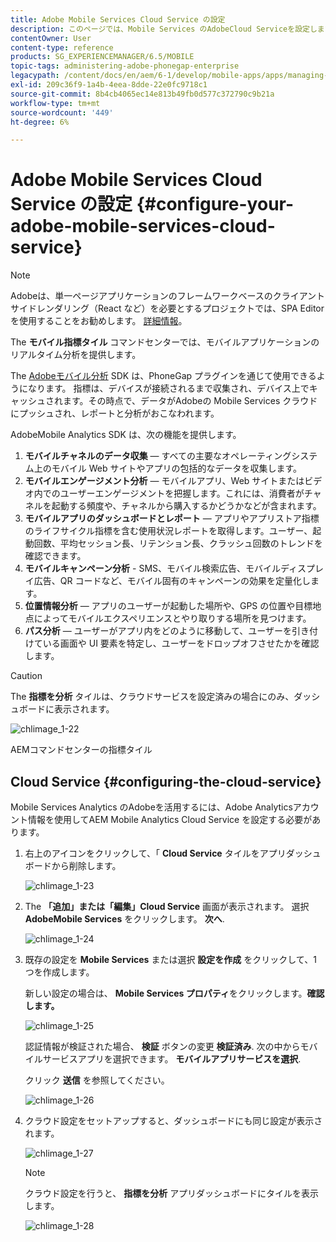 ```yaml
---
title: Adobe Mobile Services Cloud Service の設定
description: このページでは、Mobile Services のAdobeCloud Serviceを設定します。
contentOwner: User
content-type: reference
products: SG_EXPERIENCEMANAGER/6.5/MOBILE
topic-tags: administering-adobe-phonegap-enterprise
legacypath: /content/docs/en/aem/6-1/develop/mobile-apps/apps/managing-aem-mobile-apps/configure-your-adobe-phonegap-build-cloud-service1
exl-id: 209c36f9-1a4b-4eea-8dde-22e0fc9718c1
source-git-commit: 8b4cb4065ec14e813b49fb0d577c372790c9b21a
workflow-type: tm+mt
source-wordcount: '449'
ht-degree: 6%

---
```


# Adobe Mobile Services Cloud Service の設定 {#configure-your-adobe-mobile-services-cloud-service}

>[!NOTE]
>
>Adobeは、単一ページアプリケーションのフレームワークベースのクライアントサイドレンダリング（React など）を必要とするプロジェクトでは、SPA Editor を使用することをお勧めします。 [詳細情報](/help/sites-developing/spa-overview.md)。

The **モバイル指標タイル** コマンドセンターでは、モバイルアプリケーションのリアルタイム分析を提供します。

The [Adobeモバイル分析](https://www.adobe.com/ca/solutions/digital-analytics/mobile-web-apps-analytics.html) SDK は、PhoneGap プラグインを通じて使用できるようになります。 指標は、デバイスが接続されるまで収集され、デバイス上でキャッシュされます。その時点で、データがAdobeの Mobile Services クラウドにプッシュされ、レポートと分析がおこなわれます。

AdobeMobile Analytics SDK は、次の機能を提供します。

1. **モバイルチャネルのデータ収集**  — すべての主要なオペレーティングシステム上のモバイル Web サイトやアプリの包括的なデータを収集します。
1. **モバイルエンゲージメント分析**  — モバイルアプリ、Web サイトまたはビデオ内でのユーザーエンゲージメントを把握します。これには、消費者がチャネルを起動する頻度や、チャネルから購入するかどうかなどが含まれます。
1. **モバイルアプリのダッシュボードとレポート**  — アプリやアプリストア指標のライフサイクル指標を含む使用状況レポートを取得します。ユーザー、起動回数、平均セッション長、リテンション長、クラッシュ回数のトレンドを確認できます。
1. **モバイルキャンペーン分析** - SMS、モバイル検索広告、モバイルディスプレイ広告、QR コードなど、モバイル固有のキャンペーンの効果を定量化します。
1. **位置情報分析**  — アプリのユーザーが起動した場所や、GPS の位置や目標地点によってモバイルエクスペリエンスとやり取りする場所を見つけます。
1. **パス分析**  — ユーザーがアプリ内をどのように移動して、ユーザーを引き付けている画面や UI 要素を特定し、ユーザーをドロップオフさせたかを確認します。

>[!CAUTION]
>
>The **指標を分析** タイルは、クラウドサービスを設定済みの場合にのみ、ダッシュボードに表示されます。

![chlimage_1-22](assets/chlimage_1-22.png)

AEMコマンドセンターの指標タイル

## Cloud Service {#configuring-the-cloud-service}

Mobile Services Analytics のAdobeを活用するには、Adobe Analyticsアカウント情報を使用してAEM Mobile Analytics Cloud Service を設定する必要があります。

1. 右上のアイコンをクリックして、「 **Cloud Service** タイルをアプリダッシュボードから削除します。

   ![chlimage_1-23](assets/chlimage_1-23.png)

1. The **「追加」または「編集」Cloud Service** 画面が表示されます。 選択 **AdobeMobile Services** をクリックします。 **次へ**.

   ![chlimage_1-24](assets/chlimage_1-24.png)

1. 既存の設定を **Mobile Services** または選択 **設定を作成** をクリックして、1 つを作成します。

   新しい設定の場合は、 **Mobile Services プロパティ**&#x200B;をクリックします。**確認します。**

   ![chlimage_1-25](assets/chlimage_1-25.png)

   認証情報が検証された場合、 **検証** ボタンの変更 **検証済み**. 次の中からモバイルサービスアプリを選択できます。 **モバイルアプリサービスを選択**.

   クリック **送信** を参照してください。

   ![chlimage_1-26](assets/chlimage_1-26.png)

1. クラウド設定をセットアップすると、ダッシュボードにも同じ設定が表示されます。

   ![chlimage_1-27](assets/chlimage_1-27.png)

   >[!NOTE]
   >
   >クラウド設定を行うと、 **指標を分析** アプリダッシュボードにタイルを表示します。

   ![chlimage_1-28](assets/chlimage_1-28.png)
